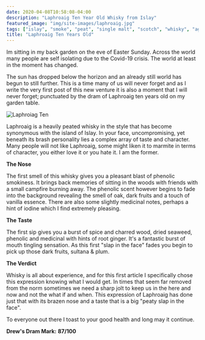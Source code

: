 ```yaml
---
date: 2020-04-08T10:58:08-04:00
description: "Laphroaig Ten Year Old Whisky from Islay"
featured_image: "img/site-images/laphroaig.jpg"
tags: ["islay", "smoke", "peat", "single malt", "scotch", "whisky", "age statement", "laphroaig", "ten years old"]
title: "Laphroaig Ten Years Old"
---
```


Im sitting in my back garden on the eve of Easter Sunday. Across the world many people are self isolating due to the Covid-19 crisis. The world at least in the moment has changed.
 
The sun has dropped below the horizon and an already still world has begun to still further.  This is a time many of us will never forget and as I write the very first post of this new venture it is also a moment that I will never forget; punctuated by the dram of Laphroaig ten years old on my garden table.
 
![Laphroiag Ten](/img/laphroaig10/IMG_3966.jpg)
 
Laphroaig is a heavily peated whisky in the style that has become synonymous with the island of Islay.  In your face, uncompromising, yet beneath its brash personality lies a complex array of taste and character.  Many people will not like Laphroaig, some might liken it to marmite in terms of character, you either love it or you hate it. I am the former.
 
 
**The Nose**
 
The first smell of this whisky gives you a pleasant blast of phenolic smokiness.  It brings back memories of sitting in the woods with friends with a small campfire burning away.  The phenolic scent however begins to fade into the background revealing the smell of oak, dark fruits and a touch of vanilla essence. There are also some slightly medicinal notes, perhaps a hint of iodine which I find extremely pleasing.
 
 
**The Taste**
 
The first sip gives you a burst of spice and charred wood, dried seaweed, phenolic and medicinal with hints of root ginger.  It's a fantastic burst of mouth tingling sensation.  As this first "slap in the face" fades you begin to pick up those dark fruits, sultana & plum.
 
 
**The Verdict**
 
Whisky is all about experience, and for this first article I specifically chose this expression knowing what I would get. In times that seem far removed from the norm sometimes we need a sharp jolt to keep us in the here and now and not the what if and when.  This expression of Laphroaig has done just that with its brazen nose and a taste that is a big "peaty slap in the face".
 
To everyone out there I toast to your good health and long may it continue.
 
 
**Drew's Dram Mark:**  **87/100**

